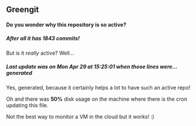 ## Greengit

#### Do you wonder why this repository is so active?

##### After all it has 1843 commits!

But is it *really* active? Well...

##### Last update was on Mon Apr 29 at 15:25:01 when those lines were... generated

Yes, generated, because it certainly helps a lot to have such an active repo!

Oh and there was **50%** disk usage on the machine
where there is the cron updating this file.

Not the best way to monitor a VM in the cloud but it works! :)
